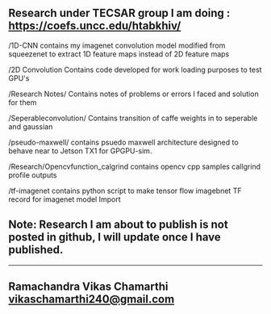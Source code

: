 Research under TECSAR group I am doing : https://coefs.uncc.edu/htabkhiv/
------------------------------------------------------------------------------

/1D-CNN contains my imagenet convolution model modified from squeezenet to extract 1D feature maps instead of 2D feature maps

/2D Convolution Contains code developed for work loading purposes to test GPU's

/Research Notes/ Contains notes of problems or errors I faced and solution for them 

/Seperableconvolution/ Contains  transition of caffe weights in to seperable and gaussian

/pseudo-maxwell/ contains psuedo maxwell architecture designed to behave near to Jetson TX1 for GPGPU-sim.

/Research/Opencvfunction_calgrind contains opencv cpp samples callgrind profile outputs

/tf-imagenet contains python script to make tensor flow imagebnet TF record for imagenet model Import 

Note: Research I am about to publish is not posted in github, I will update once I have published.
---------------------------------------------------------------------------------------------------
----------------------------
Ramachandra Vikas Chamarthi
vikaschamarthi240@gmail.com
----------------------------
